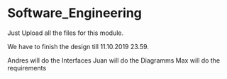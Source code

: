 # Software_Engineering

Just Upload all the files for this module.

We have to finish the design till 11.10.2019 23.59. 

Andres will do the Interfaces
Juan will do the Diagramms
Max will do the requirements
